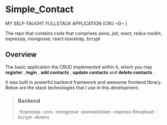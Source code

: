# Simple_Contact

MY SELF-TAUGHT FULLSTACK APPLICATION (CRU ~D~ )

The repo that contains code that comprises axios, jwt, react, redux-toolkit, expressjs, mongoose, react-boostrap, bcrypt

## Overview

The basic application tha CRUD implemented within it, which you may __register__ , __login__ , __add contacts__ , __update contacts__  and __delete contacts__ . 

It was built in powerful backend framework and awesome frontend library. Below are the stack technologies that I use in this development.

>### Backend
>-Expressjs
>-cors
>-mongoose
>-jsonwebtoken
>-express-fileupload
>-bcrypt
>-dotenv
>




